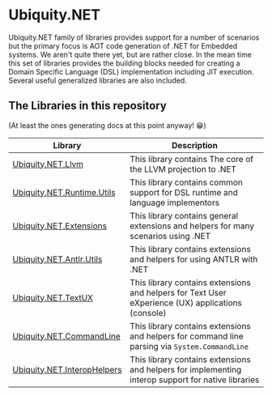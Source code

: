 # Ubiquity.NET
Ubiquity.NET family of libraries provides support for a number of scenarios but the primary focus is
AOT code generation of .NET for Embedded systems. We aren't quite there yet, but are rather close. In
the mean time this set of libraries provides the building blocks needed for creating a Domain Specific
Language (DSL) implementation including JIT execution. Several useful generalized libraries are also
included.

## The Libraries in this repository
(At least the ones generating docs at this point anyway! :grin:)

| Library | Description |
|---------|-------------|
| [Ubiquity.NET.Llvm](llvm/index.md) | This library contains The core of the LLVM projection to .NET |
| [Ubiquity.NET.Runtime.Utils](runtime-utils/index.md) | This library contains common support for DSL runtime and language implementors |
| [Ubiquity.NET.Extensions](extensions/index.md) | This library contains general extensions and helpers for many scenarios using .NET |
| [Ubiquity.NET.Antlr.Utils](antlr-utils/index.md) | This library contains extensions and helpers for using ANTLR with .NET |
| [Ubiquity.NET.TextUX](TextUX/index.md) | This library contains extensions and helpers for Text User eXperience (UX) applications (console) |
| [Ubiquity.NET.CommandLine](CommandLine/index.md) | This library contains extensions and helpers for command line parsing via `System.CommandLine` |
| [Ubiquity.NET.InteropHelpers](interop-helpers/index.md) | This library contains extensions and helpers for implementing interop support for native libraries |
